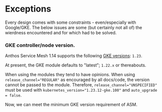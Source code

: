 # Exceptions

Every design comes with some constraints - even/especially with Google/GKE. The below issues are some (but certainly not all of) the wierdness encountered and for which had to be solved.

### GKE controller/node version.

Anthos Service Mesh 1.14 supports the following [GKE versions]: `1.23`.

At present, the GKE module defaults to "latest"; `1.22.x` or thereabouts.

When using the modules they tend to have opinions. When using `release_channel="REGULAR"` as encouraged by all docs/code, the version cannot be passed to the module. Therefore, `release_channel="UNSPECIFIED"` must be used with `kubernetes_version="1.23.12-gke.100"` and `auto_upgrade = false`. 

Now, we can meet the minimum GKE version requirement of ASM.

[GKE versions]:https://cloud.google.com/service-mesh/docs/supported-platforms#114x
